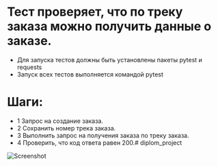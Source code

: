 ﻿# Тест проверяет, что по треку заказа можно получить данные о заказе.
- Для запуска тестов должны быть установлены пакеты pytest и requests
- Запуск всех тестов выполняется командой pytest

# Шаги:

- 1 Запрос на создание заказа.
- 2 Сохранить номер трека заказа.
- 3 Выполнить запрос на получения заказа по треку заказа.
- 4 Проверить, что код ответа равен 200.# diplom_project

![Screenshot](https://disk.yandex.ru/i/rncGCJZNs9yZ0A)

